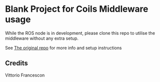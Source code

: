 # Blank Project for Coils Middleware usage

While the ROS node is in development, please clone this repo to utilise the middleware without any extra setup.

See [The original repo](github.com/VFrancescon/coil_manipulator) for more info and setup instructions

## Credits

Vittorio Francescon
